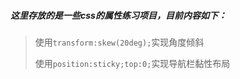 ##### 这里存放的是一些css的属性练习项目，目前内容如下：

> 使用`transform:skew(20deg);`实现角度倾斜
>
> 使用`position:sticky;top:0;`实现导航栏黏性布局